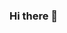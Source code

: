 ### Hi there 👋

<!--
**Marck1js/Marck1js** is a ✨ _special_ ✨ repository because its `README.md` (this file) appears on your GitHub profile.

 <img src="gifWelcome.gif" height="500px"/>


Here are some ideas to get you started:

- 🔭 I’m currently working on ...
- 🌱 I’m currently learning ...
- 👯 I’m looking to collaborate on ...
- 🤔 I’m looking for help with ...
- 💬 Ask me about ...
- 📫 How to reach me: ...
- 😄 Pronouns: ...
- ⚡ Fun fact: ...
-->

